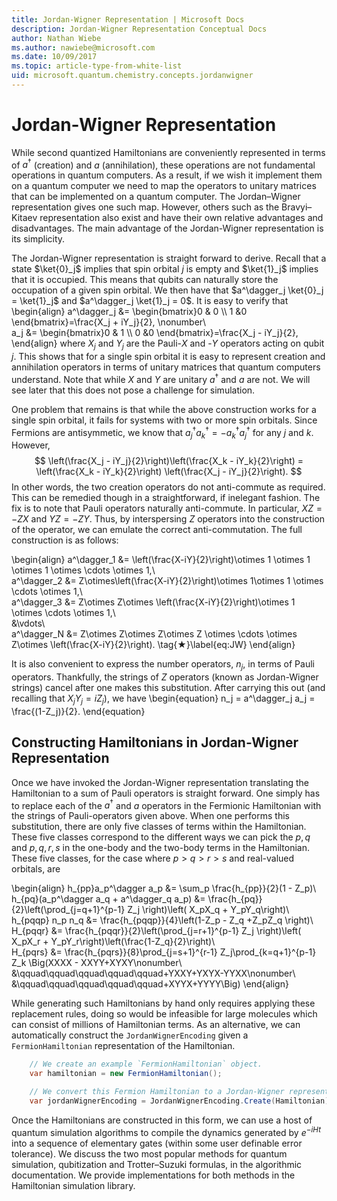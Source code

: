 ```yaml
---
title: Jordan-Wigner Representation | Microsoft Docs
description: Jordan-Wigner Representation Conceptual Docs
author: Nathan Wiebe
ms.author: nawiebe@microsoft.com
ms.date: 10/09/2017
ms.topic: article-type-from-white-list
uid: microsoft.quantum.chemistry.concepts.jordanwigner
---
```


 
# Jordan-Wigner Representation

While second quantized Hamiltonians are conveniently represented in terms of $a^\dagger$ (creation) and $a$ (annihilation), these operations are not fundamental operations in quantum computers. As a result, if we wish it implement them on a quantum computer we need to map the operators to unitary matrices that can be implemented on a quantum computer. The Jordan–Wigner representation gives one such map. However, others such as the Bravyi–Kitaev representation also exist and have their own relative advantages and disadvantages. The main advantage of the Jordan-Wigner representation is its simplicity.

The Jordan-Wigner representation is straight forward to derive. Recall that a state $\ket{0}_j$ implies that spin orbital $j$ is empty and $\ket{1}_j$ implies that it is occupied. This means that qubits can naturally store the occupation of a given spin orbital. We then have that $a^\dagger_j \ket{0}_j = \ket{1}_j$ and $a^\dagger_j \ket{1}_j = 0$. It is easy to verify that
\begin{align}
a^\dagger_j &= \begin{bmatrix}0 & 0 \\\ 1 &0 \end{bmatrix}=\frac{X_j + iY_j}{2}, \nonumber\\\
a_j &= \begin{bmatrix}0 & 1 \\\ 0 &0 \end{bmatrix}=\frac{X_j - iY_j}{2},
\end{align}
where $X_j$ and $Y_j$ are the Pauli-$X$ and -$Y$ operators acting on qubit $j$.
This shows that for a single spin orbital it is easy to represent creation and annihilation operators in terms of unitary matrices that quantum computers understand.  Note that while $X$ and $Y$ are unitary $a^\dagger$ and $a$ are not.  We will see later that this does not pose a challenge for simulation.

One problem that remains is that while the above construction works for a single spin orbital, it fails for systems with two or more spin orbitals.
Since Fermions are antisymmetic, we know that $a^\dagger_j a^\dagger_k = - a^\dagger_k a^\dagger_j$ for any $j$ and $k$.  However, 
$$
\left(\frac{X_j - iY_j}{2}\right)\left(\frac{X_k - iY_k}{2}\right) = \left(\frac{X_k - iY_k}{2}\right) \left(\frac{X_j - iY_j}{2}\right).
$$
In other words, the two creation operators do not anti-commute as required. This can be remedied though in a straightforward, if inelegant fashion. The fix is to note that Pauli operators naturally anti-commute. In particular, $XZ = -ZX$ and $YZ=-ZY$. Thus, by interspersing $Z$ operators into the construction of the operator, we can emulate the correct anti-commutation.  The full construction is as follows: 

\begin{align}
a^\dagger_1 &= \left(\frac{X-iY}{2}\right)\otimes 1 \otimes 1 \otimes 1 \otimes \cdots \otimes 1,\\\
a^\dagger_2 &= Z\otimes\left(\frac{X-iY}{2}\right)\otimes 1\otimes 1 \otimes \cdots \otimes 1,\\\
a^\dagger_3 &= Z\otimes Z\otimes \left(\frac{X-iY}{2}\right)\otimes 1 \otimes \cdots \otimes 1,\\\
&\vdots\\\
a^\dagger_N &= Z\otimes Z\otimes Z\otimes Z \otimes \cdots \otimes Z\otimes \left(\frac{X-iY}{2}\right). \tag{★}\label{eq:JW}
\end{align}

It is also convenient to express the number operators, $n_j$, in terms of Pauli operators. Thankfully, the strings of $Z$ operators (known as Jordan-Wigner strings) cancel after one makes this substitution. After carrying this out (and recalling that $X_jY_j=iZ_j$), we have
\begin{equation}
n_j = a^\dagger_j a_j = \frac{(1-Z_j)}{2}.
\end{equation}


## Constructing Hamiltonians in Jordan-Wigner Representation

Once we have invoked the Jordan-Wigner representation translating the Hamiltonian to a sum of Pauli operators is straight forward.  One simply has to replace each of the $a^\dagger$ and $a$ operators in the Fermionic Hamiltonian with the strings of Pauli-operators given above.  When one performs this substitution, there are only five classes of terms within the Hamiltonian.  These five classes correspond to the different ways we can pick the $p,q$ and $p,q,r,s$ in the one-body and the two-body terms in the Hamiltonian.  These five classes, for the case where $p>q>r>s$ and real-valued orbitals, are

\begin{align}
h_{pp}a_p^\dagger a_p &= \sum_p \frac{h_{pp}}{2}(1 - Z_p)\\\
h_{pq}(a_p^\dagger a_q + a^\dagger_q a_p) &= \frac{h_{pq}}{2}\left(\prod_{j=q+1}^{p-1} Z_j \right)\left( X_pX_q + Y_pY_q\right)\\\
h_{pqqp} n_p n_q &=  \frac{h_{pqqp}}{4}\left(1-Z_p - Z_q +Z_pZ_q \right)\\\
H_{pqqr} &= \frac{h_{pqqr}}{2}\left(\prod_{j=r+1}^{p-1} Z_j \right)\left( X_pX_r + Y_pY_r\right)\left(\frac{1-Z_q}{2}\right)\\\
H_{pqrs} &= \frac{h_{pqrs}}{8}\prod_{j=s+1}^{r-1} Z_j\prod_{k=q+1}^{p-1} Z_k \Big(XXXX - XXYY+XYXY\nonumber\\\
&\qquad\qquad\qquad\qquad\qquad+YXXY+YXYX-YYXX\nonumber\\\
&\qquad\qquad\qquad\qquad\qquad+XYYX+YYYY\Big)
\end{align}

While generating such Hamiltonians by hand only requires applying these replacement rules, doing so would be infeasible for large molecules which can consist of millions of Hamiltonian terms.  As an alternative, we can automatically construct the `JordanWignerEncoding` given a `FermionHamiltonian` representation of the Hamiltonian.

```csharp
    // We create an example `FermionHamiltonian` object.
    var hamiltonian = new FermionHamiltonian();

    // We convert this Fermion Hamiltonian to a Jordan-Wigner representation.
    var jordanWignerEncoding = JordanWignerEncoding.Create(Hamiltonian);
```

Once the Hamiltonians are constructed in this form, we can use a host of quantum simulation algorithms to compile the dynamics generated by $e^{-iHt}$ into a sequence of elementary gates (within some user definable error tolerance). We discuss the two most popular methods for quantum simulation, qubitization and Trotter–Suzuki formulas, in the algorithmic documentation. We provide implementations for both methods in the Hamiltonian simulation library.
